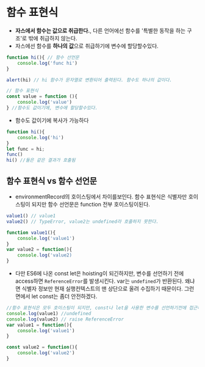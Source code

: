 # 함수 표현식

- **자스에서 함수는 값으로 취급한다.**, 다른 언어에선 함수를 '특별한 동작을 하는 구조'로 밖에 취급하지 않는다.
- 자스에선 함수를 **하나의 값**으로 취급하기에 변수에 할당할수있다.

```javascript
function hi(){ // 함수 선언문
    console.log('func hi')
}

alert(hi) // hi 함수가 문자열로 변환되어 출력된다. 함수도 하나의 값이다.

// 함수 표현식
const value = function (){
    console.log('value')
} //함수도 값이기에, 변수에 할당할수있다.
```

- 함수도 값이기에 복사가 가능하다
```javascript
function hi(){
    console.log('hi')
}
let func = hi;
func()
hi() //둘은 같은 결과가 호출됨 
```

## 함수 표현식 vs 함수 선언문
- environmentRecord의 호이스팅에서 차이를보인다. 함수 표현식은 식별자만 호이스팅이 되지만 함수 선언문은 function 전부 호이스팅이된다.

```javascript
value1() // value1
value2() // TypeError, value2는 undefined라 호출하지 못한다.

function value1(){
    console.log('value1')
}
var value2 = function(){
    console.log('value2)
}

```

- 다만 ES6에 나온 const let은 hoisting이 되긴하지만, 변수를 선언하기 전에 access하면 `ReferenceError`를 발생시킨다. var는 `undefined`가 반환된다. 왜냐면 식별자 정보만 현재 실행컨텍스트의 맨 상단으로 올려 수집하기 때문이다. 그런 면에서 let const는 좀더 안전하겠다.

```javascript
//함수 표현식은 모두 호이스팅이 되지만, const나 let을 사용한 변수를 선언하기전에 접근하면 ReferenceError가 발생한다.(안전!)
console.log(value1) //undefined
console.log(value2) // raise ReferenceError
var value1 = function(){
    console.log('value1')
}

const value2 = function(){
    console.log('value2')
}
```

